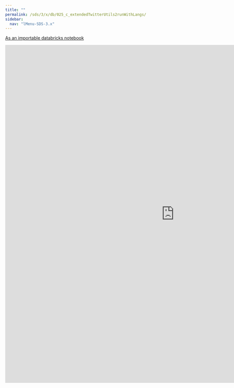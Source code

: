 ```yaml
---
title: ""
permalink: /sds/3/x/db/025_c_extendedTwitterUtils2runWithLangs/
sidebar:
  nav: "lMenu-SDS-3.x"
---
```


[As an importable databricks notebook](https://lamastex.github.io/scalable-data-science/sds/3/x/db/025_c_extendedTwitterUtils2runWithLangs.html)

<iframe src="https://lamastex.github.io/scalable-data-science/sds/3/x/db/025_c_extendedTwitterUtils2runWithLangs.html" width="1080" height="1080" frameborder="0"></iframe>
